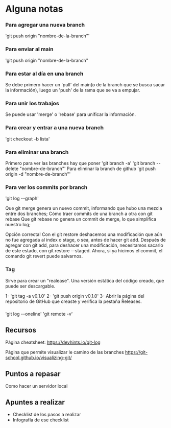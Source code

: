 # Alguna notas

### Para agregar una nueva branch

'git push origin "nombre-de-la-branch"'

### Para enviar al main 

'git push origin "nombre-de-la-branch"


### Para estar al día en una branch

Se debe primero hacer un 'pull' del main(o de la branch que se busca sacar la información), luego un 'push' de la rama que se va a empujar.

### Para unir los trabajos

Se puede usar 'merge' o 'rebase' para unificar la información. 

### Para crear y entrar a una nueva branch

'git checkout -b lista'

### Para eliminar una branch
Primero para ver las branches hay que poner 
'git branch -a'
'git branch --delete "nombre-de-branch"'
Para eliminar la branch de github
'git push origin -d "nombre-de-branch"'

### Para ver los commits por branch

'git log --graph'

Que git merge genera un nuevo commit, informando que hubo una mezcla entre dos branches;
Cómo traer commits de una branch a otra con git rebase
Que git rebase no genera un commit de merge, lo que simplifica nuestro log;

Opción correcta! Con el git restore deshacemos una modificación que aún no fue agregada al index o stage, o sea, antes de hacer git add. Después de agregar con git add, para deshacer una modificación, necesitamos sacarlo de este estado, con git restore --staged. Ahora, si ya hicimos el commit, el comando git revert puede salvarnos.

### Tag
Sirve para crear un "realease". Una versión estática del código creado, que puede ser descargable. 

1- 'git tag -a v0.1.0'
2- 'git push origin v0.1.0'
3- Abrir la página del repositorio de GitHub que creaste y verifica la pestaña Releases.

### 

'git log --oneline'
'git remote -v'


## Recursos 
Página cheatsheet:
https://devhints.io/git-log

Página que permite visualizar le camino de las branches
https://git-school.github.io/visualizing-git/


## Puntos a repasar

Como hacer un servidor local


## Apuntes a realizar

* Checklist de los pasos a realizar
* Infografía de ese checklist